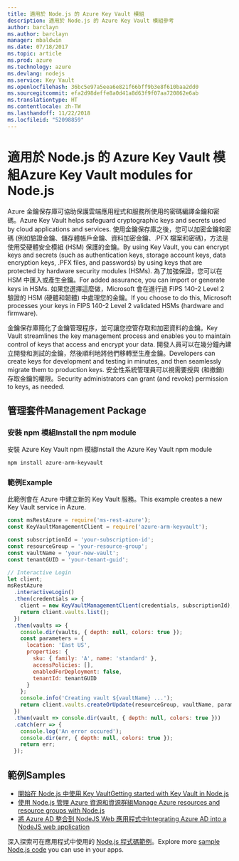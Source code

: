 ```yaml
---
title: 適用於 Node.js 的 Azure Key Vault 模組
description: 適用於 Node.js 的 Azure Key Vault 模組參考
author: barclayn
ms.author: barclayn
manager: mbaldwin
ms.date: 07/18/2017
ms.topic: article
ms.prod: azure
ms.technology: azure
ms.devlang: nodejs
ms.service: Key Vault
ms.openlocfilehash: 36bc5e97a5eea6e821f66bff9b3e8f610baa2dd0
ms.sourcegitcommit: efa2d98deffe8a0d41a8d63f9f07aa720862e6ab
ms.translationtype: HT
ms.contentlocale: zh-TW
ms.lasthandoff: 11/22/2018
ms.locfileid: "52098859"
---
```

# <a name="azure-key-vault-modules-for-nodejs"></a><span data-ttu-id="92eed-103">適用於 Node.js 的 Azure Key Vault 模組</span><span class="sxs-lookup"><span data-stu-id="92eed-103">Azure Key Vault modules for Node.js</span></span>

<span data-ttu-id="92eed-104">Azure 金鑰保存庫可協助保護雲端應用程式和服務所使用的密碼編譯金鑰和密碼。</span><span class="sxs-lookup"><span data-stu-id="92eed-104">Azure Key Vault helps safeguard cryptographic keys and secrets used by cloud applications and services.</span></span> <span data-ttu-id="92eed-105">使用金鑰保存庫之後，您可以加密金鑰和密碼 (例如驗證金鑰、儲存體帳戶金鑰、資料加密金鑰、.PFX 檔案和密碼)，方法是使用受硬體安全模組 (HSM) 保護的金鑰。</span><span class="sxs-lookup"><span data-stu-id="92eed-105">By using Key Vault, you can encrypt keys and secrets (such as authentication keys, storage account keys, data encryption keys, .PFX files, and passwords) by using keys that are protected by hardware security modules (HSMs).</span></span> <span data-ttu-id="92eed-106">為了加強保證，您可以在 HSM 中匯入或產生金鑰。</span><span class="sxs-lookup"><span data-stu-id="92eed-106">For added assurance, you can import or generate keys in HSMs.</span></span> <span data-ttu-id="92eed-107">如果您選擇這麼做，Microsoft 會在進行過 FIPS 140-2 Level 2 驗證的 HSM (硬體和韌體) 中處理您的金鑰。</span><span class="sxs-lookup"><span data-stu-id="92eed-107">If you choose to do this, Microsoft processes your keys in FIPS 140-2 Level 2 validated HSMs (hardware and firmware).</span></span>

<span data-ttu-id="92eed-108">金鑰保存庫簡化了金鑰管理程序，並可讓您控管存取和加密資料的金鑰。</span><span class="sxs-lookup"><span data-stu-id="92eed-108">Key Vault streamlines the key management process and enables you to maintain control of keys that access and encrypt your data.</span></span> <span data-ttu-id="92eed-109">開發人員可以在幾分鐘內建立開發和測試的金鑰，然後順利地將他們移轉至生產金鑰。</span><span class="sxs-lookup"><span data-stu-id="92eed-109">Developers can create keys for development and testing in minutes, and then seamlessly migrate them to production keys.</span></span> <span data-ttu-id="92eed-110">安全性系統管理員可以視需要授與 (和撤銷) 存取金鑰的權限。</span><span class="sxs-lookup"><span data-stu-id="92eed-110">Security administrators can grant (and revoke) permission to keys, as needed.</span></span>

## <a name="management-package"></a><span data-ttu-id="92eed-111">管理套件</span><span class="sxs-lookup"><span data-stu-id="92eed-111">Management Package</span></span>

### <a name="install-the-npm-module"></a><span data-ttu-id="92eed-112">安裝 npm 模組</span><span class="sxs-lookup"><span data-stu-id="92eed-112">Install the npm module</span></span> 

<span data-ttu-id="92eed-113">安裝 Azure Key Vault npm 模組</span><span class="sxs-lookup"><span data-stu-id="92eed-113">Install the Azure Key Vault npm module</span></span>

```bash
npm install azure-arm-keyvault
```

### <a name="example"></a><span data-ttu-id="92eed-114">範例</span><span class="sxs-lookup"><span data-stu-id="92eed-114">Example</span></span>

<span data-ttu-id="92eed-115">此範例會在 Azure 中建立新的 Key Vault 服務。</span><span class="sxs-lookup"><span data-stu-id="92eed-115">This example creates a new Key Vault service in Azure.</span></span>

```javascript
const msRestAzure = require('ms-rest-azure');
const KeyVaultManagementClient = require('azure-arm-keyvault');

const subscriptionId = 'your-subscription-id';
const resourceGroup = 'your-resource-group';
const vaultName = 'your-new-vault';
const tenantGUID = 'your-tenant-guid';

// Interactive Login
let client;
msRestAzure
  .interactiveLogin()
  .then(credentials => {
    client = new KeyVaultManagementClient(credentials, subscriptionId);
    return client.vaults.list();
  })
  .then(vaults => {
    console.dir(vaults, { depth: null, colors: true });
    const parameters = {
      location: 'East US',
      properties: {
        sku: { family: 'A', name: 'standard' },
        accessPolicies: [],
        enabledForDeployment: false,
        tenantId: tenantGUID
      }
    };
    console.info('Creating vault ${vaultName} ...');
    return client.vaults.createOrUpdate(resourceGroup, vaultName, parameters);
  })
  .then(vault => console.dir(vault, { depth: null, colors: true }))
  .catch(err => {
    console.log('An error occured');
    console.dir(err, { depth: null, colors: true });
    return err;
  });
```

## <a name="samples"></a><span data-ttu-id="92eed-116">範例</span><span class="sxs-lookup"><span data-stu-id="92eed-116">Samples</span></span>

- [<span data-ttu-id="92eed-117">開始在 Node.js 中使用 Key Vault</span><span class="sxs-lookup"><span data-stu-id="92eed-117">Getting started with Key Vault in Node.js</span></span>](https://azure.microsoft.com/resources/samples/key-vault-node-getting-started/)
- [<span data-ttu-id="92eed-118">使用 Node.js 管理 Azure 資源和資源群組</span><span class="sxs-lookup"><span data-stu-id="92eed-118">Manage Azure resources and resource groups with Node.js</span></span>](https://azure.microsoft.com/resources/samples/resource-manager-node-resources-and-groups/) 
- [<span data-ttu-id="92eed-119">將 Azure AD 整合到 NodeJS Web 應用程式中</span><span class="sxs-lookup"><span data-stu-id="92eed-119">Integrating Azure AD into a NodeJS web application</span></span>](https://azure.microsoft.com/resources/samples/active-directory-node-webapp-openidconnect/) 

<span data-ttu-id="92eed-120">深入探索可在應用程式中使用的 [Node.js 程式碼範例](https://azure.microsoft.com/resources/samples/?platform=nodejs)。</span><span class="sxs-lookup"><span data-stu-id="92eed-120">Explore more [sample Node.js code](https://azure.microsoft.com/resources/samples/?platform=nodejs) you can use in your apps.</span></span>
